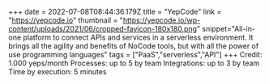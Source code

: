 +++
date = 2022-07-08T08:44:36.179Z
title = "YepCode"
link = "https://yepcode.io"
thumbnail = "https://yepcode.io/wp-content/uploads/2021/06/cropped-favicon-180x180.png"
snippet="All-in-one platform to connect APIs and services in a serverless environment. It brings all the agility and benefits of NoCode tools, but with all the power of use programming languages"
tags = ["PaaS","serverless","API"]
+++
Credit: 1.000 yeps/month
Processes: up to 5 by team
Integrations: up to 3 by team
Time by execution: 5 minutes

